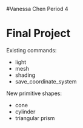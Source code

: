 #Vanessa Chen Period 4
# Final Project 
Existing commands: 
- light
- mesh
- shading
- save_coordinate_system 

New primitive shapes: 
- cone
- cylinder
- triangular prism 
